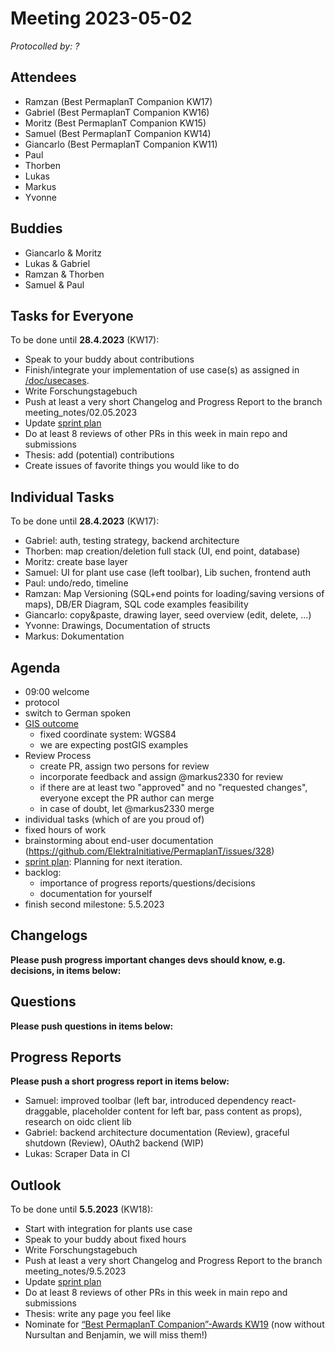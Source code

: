 # Meeting 2023-05-02

_Protocolled by: ?_

## Attendees

- Ramzan (Best PermaplanT Companion KW17)
- Gabriel (Best PermaplanT Companion KW16)
- Moritz (Best PermaplanT Companion KW15)
- Samuel (Best PermaplanT Companion KW14)
- Giancarlo (Best PermaplanT Companion KW11)
- Paul
- Thorben
- Lukas
- Markus
- Yvonne

## Buddies

- Giancarlo & Moritz
- Lukas & Gabriel
- Ramzan & Thorben
- Samuel & Paul

## Tasks for Everyone

To be done until **28.4.2023** (KW17):

- Speak to your buddy about contributions
- Finish/integrate your implementation of use case(s) as assigned in [/doc/usecases](/doc/usecases).
- Write Forschungstagebuch
- Push at least a very short Changelog and Progress Report to the branch meeting_notes/02.05.2023
- Update [sprint plan](https://github.com/orgs/ElektraInitiative/projects/4/)
- Do at least 8 reviews of other PRs in this week in main repo and submissions
- Thesis: add (potential) contributions
- Create issues of favorite things you would like to do

## Individual Tasks

To be done until **28.4.2023** (KW17):

- Gabriel: auth, testing strategy, backend architecture
- Thorben: map creation/deletion full stack (UI, end point, database)
- Moritz: create base layer
- Samuel: UI for plant use case (left toolbar), Lib suchen, frontend auth
- Paul: undo/redo, timeline
- Ramzan: Map Versioning (SQL+end points for loading/saving versions of maps), DB/ER Diagram, SQL code examples feasibility
- Giancarlo: copy&paste, drawing layer, seed overview (edit, delete, ...)
- Yvonne: Drawings, Documentation of structs
- Markus: Dokumentation

## Agenda

- 09:00 welcome
- protocol
- switch to German spoken
- [GIS outcome](https://github.com/ElektraInitiative/PermaplanT/pull/318/files)
  - fixed coordinate system: WGS84
  - we are expecting postGIS examples
- Review Process
  - create PR, assign two persons for review
  - incorporate feedback and assign @markus2330 for review
  - if there are at least two "approved" and no "requested changes", everyone except the PR author can merge
  - in case of doubt, let @markus2330 merge
- individual tasks (which of are you proud of)
- fixed hours of work
- brainstorming about end-user documentation (https://github.com/ElektraInitiative/PermaplanT/issues/328)
- [sprint plan](https://github.com/orgs/ElektraInitiative/projects/4/): Planning for next iteration.
- backlog:
  - importance of progress reports/questions/decisions
  - documentation for yourself
- finish second milestone: 5.5.2023

## Changelogs

**Please push progress important changes devs should know, e.g. decisions, in items below:**

## Questions

**Please push questions in items below:**

## Progress Reports

**Please push a short progress report in items below:**

- Samuel: improved toolbar (left bar, introduced dependency react-draggable, placeholder content for left bar, pass content as props), research on oidc client lib
- Gabriel: backend architecture documentation (Review), graceful shutdown (Review), OAuth2 backend (WIP)
- Lukas: Scraper Data in CI

## Outlook

To be done until **5.5.2023** (KW18):

- Start with integration for plants use case
- Speak to your buddy about fixed hours
- Write Forschungstagebuch
- Push at least a very short Changelog and Progress Report to the branch meeting_notes/9.5.2023
- Update [sprint plan](https://github.com/orgs/ElektraInitiative/projects/4/)
- Do at least 8 reviews of other PRs in this week in main repo and submissions
- Thesis: write any page you feel like
- Nominate for [“Best PermaplanT Companion”-Awards KW19](https://nextcloud.markus-raab.org/nextcloud/index.php/apps/polls/vote/15)
  (now without Nursultan and Benjamin, we will miss them!)
